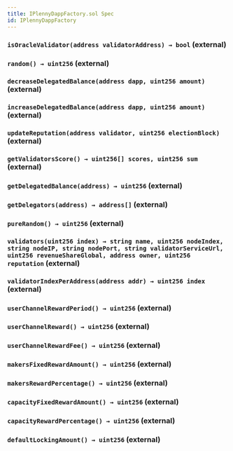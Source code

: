 ```yaml
---
title: IPlennyDappFactory.sol Spec
id: IPlennyDappFactory
---
```








### `isOracleValidator(address validatorAddress) → bool` (external)








### `random() → uint256` (external)








### `decreaseDelegatedBalance(address dapp, uint256 amount)` (external)








### `increaseDelegatedBalance(address dapp, uint256 amount)` (external)








### `updateReputation(address validator, uint256 electionBlock)` (external)








### `getValidatorsScore() → uint256[] scores, uint256 sum` (external)








### `getDelegatedBalance(address) → uint256` (external)








### `getDelegators(address) → address[]` (external)








### `pureRandom() → uint256` (external)








### `validators(uint256 index) → string name, uint256 nodeIndex, string nodeIP, string nodePort, string validatorServiceUrl, uint256 revenueShareGlobal, address owner, uint256 reputation` (external)








### `validatorIndexPerAddress(address addr) → uint256 index` (external)








### `userChannelRewardPeriod() → uint256` (external)








### `userChannelReward() → uint256` (external)








### `userChannelRewardFee() → uint256` (external)








### `makersFixedRewardAmount() → uint256` (external)








### `makersRewardPercentage() → uint256` (external)








### `capacityFixedRewardAmount() → uint256` (external)








### `capacityRewardPercentage() → uint256` (external)








### `defaultLockingAmount() → uint256` (external)









